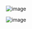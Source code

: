 ![image](https://github.com/srikanthbhandary-teach/docplanner-k8s-manifests/assets/11585859/d7bf8dc1-a462-4254-9dc4-162f4c17e29d)

![image](https://github.com/srikanthbhandary-teach/docplanner-k8s-manifests/assets/11585859/8955554c-4730-4de7-876f-c1db013795c1)
